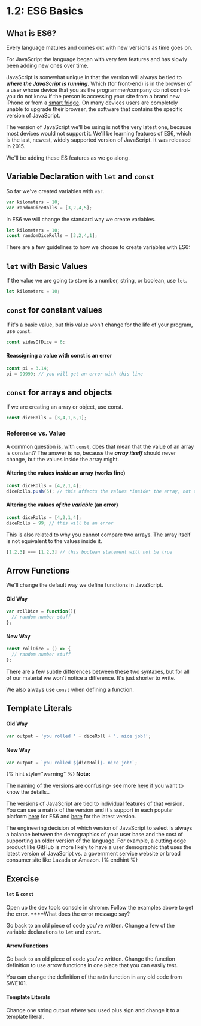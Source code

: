 # 1.2: ES6 Basics

## What is ES6?

Every language matures and comes out with new versions as time goes on.

For JavaScript the language began with very few features and has slowly been adding new ones over time.

JavaScript is somewhat unique in that the version will always be tied to _**where the JavaScript is running**_. Which \(for front-end\) is in the browser of a user whose device that you as the programmer/company do not control- you do not know if the person is accessing your site from a brand new iPhone or from a [smart fridge](https://www.theguardian.com/technology/2019/aug/13/teen-smart-fridge-twitter-grounded). On many devices users are completely unable to upgrade their browser, the software that contains the specific version of JavaScript. 

The version of JavaScript we'll be using is not the very latest one, because most devices would not support it. We'll be learning features of ES6, which is the last, newest, widely supported version of JavaScript. It was released in 2015.

We'll be adding these ES features as we go along.

## Variable Declaration with `let` and `const`

So far we've created variables with `var`.

```javascript
var kilometers = 10;
var randomDiceRolls = [3,2,4,5];
```

In ES6 we will change the standard way we create variables.

```javascript
let kilometers = 10;
const randomDiceRolls = [3,2,4,1];
```

There are a few guidelines to how we choose to create variables with ES6:

## `let` with Basic Values 

If the value we are going to store is a number, string, or boolean, use `let`.

```javascript
let kilometers = 10;
```

## `const` for constant values

If it's a basic value, but this value won't change for the life of your program, use `const`. 

```javascript
const sidesOfDice = 6;
```

#### Reassigning a value with const is an error

```javascript
const pi = 3.14;
pi = 99999; // you will get an error with this line
```

## `const` for arrays and objects

If we are creating an array or object, use const.

```javascript
const diceRolls = [3,4,1,6,1];
```

### Reference vs. Value

A common question is, with `const`, does that mean that the value of an array is constant? The answer is no, because the _**array itself**_ should never change, but the values inside the array might.

#### Altering the values _inside_ an array \(works fine\)

```javascript
const diceRolls = [4,2,1,4];
diceRolls.push(5); // this affects the values *inside* the array, not the array itself
```

#### Altering the values _of the variable_ \(an error\)

```javascript
const diceRolls = [4,2,1,4];
diceRolls = 99; // this will be an error
```

This is also related to why you cannot compare two arrays. The array itself is not equivalent to the values inside it.

```javascript
[1,2,3] === [1,2,3] // this boolean statement will not be true
```

## Arrow Functions

We'll change the default way we define functions in JavaScript.

#### Old Way

```javascript
var rollDice = function(){
  // random number stuff
};
```

#### New Way

```javascript
const rollDice = () => {
  // random number stuff
};
```

There are a few subtle differences between these two syntaxes, but for all of our material we won't notice a difference. It's just shorter to write.

We also always use `const` when defining a function.

## Template Literals

#### Old Way

```javascript
var output = 'you rolled ' + diceRoll + '. nice job!';
```

#### New Way

```javascript
var output = `you rolled ${diceRoll}. nice job!`;

```

{% hint style="warning" %}
**Note:**

The naming of the versions are confusing- see more [here](https://flaviocopes.com/ecmascript/) if you want to know the details..

The versions of JavaScript are tied to individual features of that version. You can see a matrix of the version and it's support in each popular platform [here](https://kangax.github.io/compat-table/es6/) for ES6 and [here](https://kangax.github.io/compat-table/esnext/) for the latest version.

The engineering decision of which version of JavaScript to select is always a balance between  the demographics of your user base and the cost of supporting an older version of the language. For example, a cutting edge product like GitHub is more likely to have a user demographic that uses the latest version of JavaScript vs. a government service website or broad consumer site like Lazada or Amazon.
{% endhint %}

## Exercise

#### `let` & `const`

Open up the dev tools console in chrome. Follow the examples above to get the error. ****What does the error message say?

Go back to an old piece of code you've written. Change a few of the variable declarations to `let` and `const`.

#### Arrow Functions

Go back to an old piece of code you've written. Change the function definition to use arrow functions in one place that you can easily test.

You can change the definition of the `main` function in any old code from SWE101.

#### Template Literals

Change one string output where you used plus sign and change it to a template literal.



